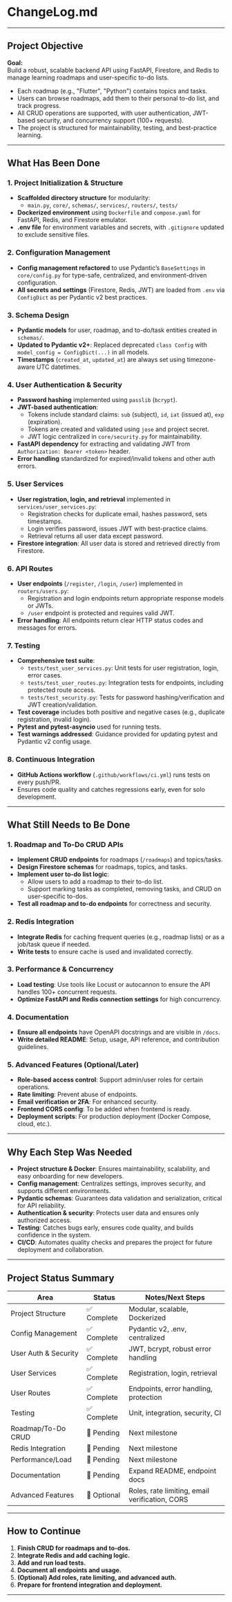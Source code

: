 # ChangeLog.md

---

## Project Objective

**Goal:**  
Build a robust, scalable backend API using FastAPI, Firestore, and Redis to manage learning roadmaps and user-specific to-do lists.

- Each roadmap (e.g., "Flutter", "Python") contains topics and tasks.
- Users can browse roadmaps, add them to their personal to-do list, and track progress.
- All CRUD operations are supported, with user authentication, JWT-based security, and concurrency support (100+ requests).
- The project is structured for maintainability, testing, and best-practice learning.

---

## What Has Been Done

### 1. Project Initialization & Structure

- **Scaffolded directory structure** for modularity:
  - `main.py`, `core/`, `schemas/`, `services/`, `routers/`, `tests/`
- **Dockerized environment** using `Dockerfile` and `compose.yaml` for FastAPI, Redis, and Firestore emulator.
- **.env file** for environment variables and secrets, with `.gitignore` updated to exclude sensitive files.

### 2. Configuration Management

- **Config management refactored** to use Pydantic’s `BaseSettings` in `core/config.py` for type-safe, centralized, and environment-driven configuration.
- **All secrets and settings** (Firestore, Redis, JWT) are loaded from `.env` via `ConfigDict` as per Pydantic v2 best practices.

### 3. Schema Design

- **Pydantic models** for user, roadmap, and to-do/task entities created in `schemas/`.
- **Updated to Pydantic v2+**: Replaced deprecated `class Config` with `model_config = ConfigDict(...)` in all models.
- **Timestamps** (`created_at`, `updated_at`) are always set using timezone-aware UTC datetimes.

### 4. User Authentication & Security

- **Password hashing** implemented using `passlib` (`bcrypt`).
- **JWT-based authentication**:
  - Tokens include standard claims: `sub` (subject), `id`, `iat` (issued at), `exp` (expiration).
  - Tokens are created and validated using `jose` and project secret.
  - JWT logic centralized in `core/security.py` for maintainability.
- **FastAPI dependency** for extracting and validating JWT from `Authorization: Bearer <token>` header.
- **Error handling** standardized for expired/invalid tokens and other auth errors.

### 5. User Services

- **User registration, login, and retrieval** implemented in `services/user_services.py`:
  - Registration checks for duplicate email, hashes password, sets timestamps.
  - Login verifies password, issues JWT with best-practice claims.
  - Retrieval returns all user data except password.
- **Firestore integration**: All user data is stored and retrieved directly from Firestore.

### 6. API Routes

- **User endpoints** (`/register`, `/login`, `/user`) implemented in `routers/users.py`:
  - Registration and login endpoints return appropriate response models or JWTs.
  - `/user` endpoint is protected and requires valid JWT.
- **Error handling**: All endpoints return clear HTTP status codes and messages for errors.

### 7. Testing

- **Comprehensive test suite**:
  - `tests/test_user_services.py`: Unit tests for user registration, login, error cases.
  - `tests/test_user_routes.py`: Integration tests for endpoints, including protected route access.
  - `tests/test_security.py`: Tests for password hashing/verification and JWT creation/validation.
- **Test coverage** includes both positive and negative cases (e.g., duplicate registration, invalid login).
- **Pytest and pytest-asyncio** used for running tests.
- **Test warnings addressed**: Guidance provided for updating pytest and Pydantic v2 config usage.

### 8. Continuous Integration

- **GitHub Actions workflow** (`.github/workflows/ci.yml`) runs tests on every push/PR.
- Ensures code quality and catches regressions early, even for solo development.

---

## What Still Needs to Be Done

### 1. Roadmap and To-Do CRUD APIs

- **Implement CRUD endpoints** for roadmaps (`/roadmaps`) and topics/tasks.
- **Design Firestore schemas** for roadmaps, topics, and tasks.
- **Implement user to-do list logic**:
  - Allow users to add a roadmap to their to-do list.
  - Support marking tasks as completed, removing tasks, and CRUD on user-specific to-dos.
- **Test all roadmap and to-do endpoints** for correctness and security.

### 2. Redis Integration

- **Integrate Redis** for caching frequent queries (e.g., roadmap lists) or as a job/task queue if needed.
- **Write tests** to ensure cache is used and invalidated correctly.

### 3. Performance & Concurrency

- **Load testing**: Use tools like Locust or autocannon to ensure the API handles 100+ concurrent requests.
- **Optimize FastAPI and Redis connection settings** for high concurrency.

### 4. Documentation

- **Ensure all endpoints** have OpenAPI docstrings and are visible in `/docs`.
- **Write detailed README**: Setup, usage, API reference, and contribution guidelines.

### 5. Advanced Features (Optional/Later)

- **Role-based access control**: Support admin/user roles for certain operations.
- **Rate limiting**: Prevent abuse of endpoints.
- **Email verification or 2FA**: For enhanced security.
- **Frontend CORS config**: To be added when frontend is ready.
- **Deployment scripts**: For production deployment (Docker Compose, cloud, etc.).

---

## Why Each Step Was Needed

- **Project structure & Docker**: Ensures maintainability, scalability, and easy onboarding for new developers.
- **Config management**: Centralizes settings, improves security, and supports different environments.
- **Pydantic schemas**: Guarantees data validation and serialization, critical for API reliability.
- **Authentication & security**: Protects user data and ensures only authorized access.
- **Testing**: Catches bugs early, ensures code quality, and builds confidence in the system.
- **CI/CD**: Automates quality checks and prepares the project for future deployment and collaboration.

---

## Project Status Summary

| Area                    | Status      | Notes/Next Steps                                  |
|-------------------------|-------------|---------------------------------------------------|
| Project Structure       | ✅ Complete | Modular, scalable, Dockerized                     |
| Config Management       | ✅ Complete | Pydantic v2, .env, centralized                    |
| User Auth & Security    | ✅ Complete | JWT, bcrypt, robust error handling                |
| User Services           | ✅ Complete | Registration, login, retrieval                    |
| User Routes             | ✅ Complete | Endpoints, error handling, protection             |
| Testing                 | ✅ Complete | Unit, integration, security, CI                   |
| Roadmap/To-Do CRUD      | 🚧 Pending  | Next milestone                                    |
| Redis Integration       | 🚧 Pending  | Next milestone                                    |
| Performance/Load        | 🚧 Pending  | Next milestone                                    |
| Documentation           | 🚧 Pending  | Expand README, endpoint docs                      |
| Advanced Features       | 🚧 Optional | Roles, rate limiting, email verification, CORS    |

---

## How to Continue

1. **Finish CRUD for roadmaps and to-dos.**
2. **Integrate Redis and add caching logic.**
3. **Add and run load tests.**
4. **Document all endpoints and usage.**
5. **(Optional) Add roles, rate limiting, and advanced auth.**
6. **Prepare for frontend integration and deployment.**

---
